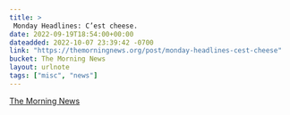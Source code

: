 ```yaml
---
title: > 
 Monday Headlines: C’est cheese.
date: 2022-09-19T18:54:00+00:00
dateadded: 2022-10-07 23:39:42 -0700
link: "https://themorningnews.org/post/monday-headlines-cest-cheese"
bucket: The Morning News
layout: urlnote
tags: ["misc", "news"]
--- 
```


 
  
    
    
    


 <!-- end excerpt --> 
<div class='bucket'><a class='internal-link' href='/buckets/the-morning-news'>The Morning News</a></div> 
